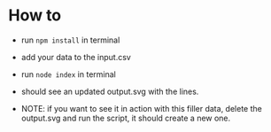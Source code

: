 # How to

- run `npm install` in terminal
- add your data to the input.csv
- run `node index` in terminal 
- should see an updated output.svg with the lines.

- NOTE: if you want to see it in action with this filler data, delete the output.svg and run the script, it should create a new one.
